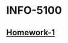 # INFO-5100

## [Homework-1](https://github.com/RahulSh21/INFO-5100/tree/main/HW-1/src/edu/northeastern/rahul)
